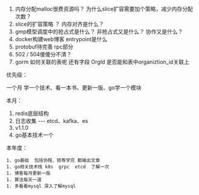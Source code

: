1. 内存分配malloc很费资源吗？ 为什么slice扩容需要加个策略，减少内存分配次数？
1. slice的扩容策略 ？  内存对齐是什么？
1. gmp模型调度中的抢占式是什么？ 非抢占式又是什么？ 协作又是什么？
1. docker构建web博客   entrypoint是什么
1. protobuf待完善 rpc部分
1. 502 / 504傻傻分不清？
1. gorm 如何关联的表呢 还有字段 OrgId 是否能和表中organiztion_id关联上



优先级：

一个月  学一个技术、看一本书、更新一版、go学一个模块

本月：

1. redis底层结构
2. 日志收集 --- etcd、kafka、es
3. v1.1.0
4. go基本技术一个

本年度：

	1. go基础  包括协程、锁等学完 都输出文章
	1. go相关技术栈 k8s  grpc  etcd  了解一次 
	1. 博客每月更新一版
	1. 算法每天一道
	1. 多看看mysql 深入了解mysql


